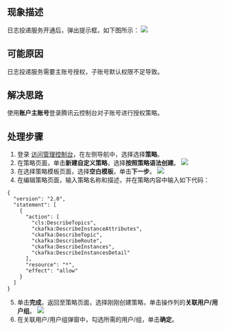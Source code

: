 ## 现象描述
日志投递服务开通后，弹出提示框，如下图所示：
![](https://qcloudimg.tencent-cloud.cn/raw/f66fe9302513d6b4ae15d4354e822bf1.png)

## 可能原因
日志投递服务需要主账号授权，子账号默认权限不足导致。

## 解决思路
使用**账户主账号**登录腾讯云控制台对子账号进行授权策略。

## 处理步骤
1. 登录 [访问管理控制台](https://console.cloud.tencent.com/cam)，在左侧导航中，选择选择**策略**。
2. 在策略页面，单击**新建自定义策略**，选择**按照策略语法创建**。
![](https://qcloudimg.tencent-cloud.cn/raw/e5581b13437790adf08ea5c535fc19cd.png)
3. 在选择策略模板页面，选择**空白模板**，单击**下一步**。
![](https://qcloudimg.tencent-cloud.cn/raw/e85af922699096156da709db32b03950.png)
4. 在编辑策略页面，输入策略名称和描述，并在策略内容中输入如下代码：
```
{
  "version": "2.0",
  "statement": [
    {
      "action": [
        "cls:DescribeTopics",
        "ckafka:DescribeInstanceAttributes",
        "ckafka:DescribeTopic",
        "ckafka:DescribeRoute",
        "ckafka:DescribeInstances",
        "ckafka:DescribeInstancesDetail"
      ],
      "resource": "*",
      "effect": "allow"
    }
  ]
}
```
5. 单击**完成**，返回至策略页面，选择刚刚创建策略，单击操作列的**关联用户/用户组**。
![](https://qcloudimg.tencent-cloud.cn/raw/4cfb9216de1b90f6f9b290394c8624cd.png)
6. 在关联用户/用户组弹窗中，勾选所需的用户/组，单击**确定**。
